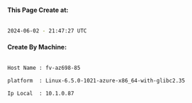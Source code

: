 
   
#### This Page Create at:

```bash

2024-06-02 - 21:47:27 UTC

```

#### Create By Machine:

```bash

Host Name : fv-az698-85

platform  : Linux-6.5.0-1021-azure-x86_64-with-glibc2.35

Ip Local  : 10.1.0.87

```

